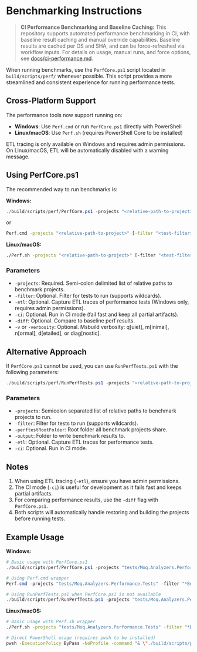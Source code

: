 # Benchmarking Instructions

> **CI Performance Benchmarking and Baseline Caching:**
> This repository supports automated performance benchmarking in CI, with baseline result caching and manual override capabilities. Baseline results are cached per OS and SHA, and can be force-refreshed via workflow inputs. For details on usage, manual runs, and force options, see [docs/ci-performance.md](../../../docs/ci-performance.md).

When running benchmarks, use the `PerfCore.ps1` script located in `build/scripts/perf/` whenever possible. This script provides a more streamlined and consistent experience for running performance tests.

## Cross-Platform Support

The performance tools now support running on:
- **Windows**: Use `Perf.cmd` or run `PerfCore.ps1` directly with PowerShell
- **Linux/macOS**: Use `Perf.sh` (requires PowerShell Core to be installed)

ETL tracing is only available on Windows and requires admin permissions. On Linux/macOS, ETL will be automatically disabled with a warning message.

## Using PerfCore.ps1

The recommended way to run benchmarks is:

**Windows:**
```powershell
./build/scripts/perf/PerfCore.ps1 -projects "<relative-path-to-project>" [-filter "<test-filter>"] [-etl] [-ci] [-diff] [-v <verbosity>]
```
or
```cmd
Perf.cmd -projects "<relative-path-to-project>" [-filter "<test-filter>"] [-etl] [-ci] [-diff] [-v <verbosity>]
```

**Linux/macOS:**
```bash
./Perf.sh -projects "<relative-path-to-project>" [-filter "<test-filter>"] [-ci] [-diff] [-v <verbosity>]
```

### Parameters

- `-projects`: Required. Semi-colon delimited list of relative paths to benchmark projects.
- `-filter`: Optional. Filter for tests to run (supports wildcards).
- `-etl`: Optional. Capture ETL traces of performance tests (Windows only, requires admin permissions).
- `-ci`: Optional. Run in CI mode (fail fast and keep all partial artifacts).
- `-diff`: Optional. Compare to baseline perf results.
- `-v` or `-verbosity`: Optional. Msbuild verbosity: q[uiet], m[inimal], n[ormal], d[etailed], or diag[nostic].

## Alternative Approach

If `PerfCore.ps1` cannot be used, you can use `RunPerfTests.ps1` with the following parameters:

```powershell
./build/scripts/perf/RunPerfTests.ps1 -projects "<relative-path-to-project>" -filter "<test-filter>" -perftestRootFolder "<root-folder>" -output "<output-folder>" [-etl] [-ci]
```

### Parameters

- `-projects`: Semicolon separated list of relative paths to benchmark projects to run.
- `-filter`: Filter for tests to run (supports wildcards).
- `-perftestRootFolder`: Root folder all benchmark projects share.
- `-output`: Folder to write benchmark results to.
- `-etl`: Optional. Capture ETL traces for performance tests.
- `-ci`: Optional. Run in CI mode.

## Notes

1. When using ETL tracing (`-etl`), ensure you have admin permissions.
2. The CI mode (`-ci`) is useful for development as it fails fast and keeps partial artifacts.
3. For comparing performance results, use the `-diff` flag with `PerfCore.ps1`.
4. Both scripts will automatically handle restoring and building the projects before running tests.

## Example Usage

**Windows:**
```powershell
# Basic usage with PerfCore.ps1
./build/scripts/perf/PerfCore.ps1 -projects "tests/Moq.Analyzers.Performance.Tests" -filter "*Benchmark*" -v detailed

# Using Perf.cmd wrapper
Perf.cmd -projects "tests/Moq.Analyzers.Performance.Tests" -filter "*Benchmark*" -v detailed

# Using RunPerfTests.ps1 when PerfCore.ps1 is not available
./build/scripts/perf/RunPerfTests.ps1 -projects "tests/Moq.Analyzers.Performance.Tests" -filter "*Benchmark*" -perftestRootFolder ".." -output "artifacts/perf-results" -ci
```

**Linux/macOS:**
```bash
# Basic usage with Perf.sh wrapper
./Perf.sh -projects "tests/Moq.Analyzers.Performance.Tests" -filter "*Benchmark*" -v detailed

# Direct PowerShell usage (requires pwsh to be installed)
pwsh -ExecutionPolicy ByPass -NoProfile -command "& \"./build/scripts/perf/PerfCore.ps1\" -projects \"tests/Moq.Analyzers.Performance.Tests\" -filter \"*Benchmark*\" -v detailed"
```
